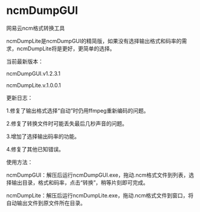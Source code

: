 # ncmDumpGUI
网易云ncm格式转换工具


ncmDumpLite是ncmDumpGUI的精简版，如果没有选择输出格式和码率的需求，ncmDumpLite将是更好，更简单的选择。


当前最新版本：

ncmDumpGUI.v1.2.3.1

ncmDumpLite.v.1.0.0.1


更新日志：

1.修复了输出格式选择“自动”时仍用ffmpeg重新编码的问题。

2.修复了转换文件时可能丢失最后几秒声音的问题。

3.增加了选择输出码率的功能。

4.修复了其他已知错误。


使用方法：

ncmDumpGUI：解压后运行ncmDumpGUI.exe，拖动.ncm格式文件到列表，选择输出目录，格式和码率，点击“转换”，稍等片刻即可完成。

ncmDumpLite：解压后运行ncmDumpLite.exe，拖动.ncm格式文件到窗口，将自动输出文件到原文件所在目录。


